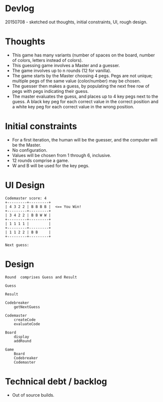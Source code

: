 # Devlog

20150708 - sketched out thoughts, initial constraints, UI, rough design.

# Thoughts

* This game has many variants (number of spaces on the board, number of colors, letters instead of colors).
* This guessing game involves a Master and a guesser.
* The game involves up to n rounds (12 for vanilla).
* The game starts by the Master choosing 4 pegs.  Pegs are not unique; multiple pegs of the same value (color/number) may be chosen.
* The guesser then makes a guess, by populating the next free row of pegs with pegs indicating their guess.
* The master evaluates the guess, and places up to 4 key pegs next to the guess.  A black key peg for each correct value in the correct position and a white key peg for each correct value in the wrong position.

# Initial constraints

* For a first iteration, the human will be the guesser, and the computer will be the Master.
* No configuration.
* Values will be chosen from 1 through 6, inclusive.
* 12 rounds comprise a game.
* W and B will be used for the key pegs.

# UI Design

```
Codemaster score: 4
+---------+---------+
| 4 3 2 2 | B B B B |  <== You Win!
+---------+---------+
| 3 4 2 2 | B B W W |
+---------+---------+
| 1 1 1 1 |         |
+---------+---------+
| 1 1 2 2 | B B     |
+---------+---------+

Next guess: 
```

# Design

```
Round  comprises Guess and Result

Guess

Result

Codebreaker
    getNextGuess

Codemaster
    createCode
    evaluateCode

Board
    display
    addRound

Game
    Board
    Codebreaker
    Codemaster
```

# Technical debt / backlog

* Out of source builds.

